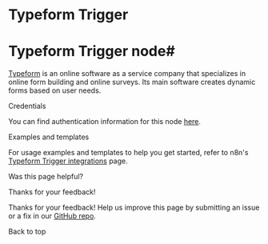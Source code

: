# Typeform Trigger

[ ](https://github.com/n8n-io/n8n-docs/edit/main/docs/integrations/builtin/trigger-nodes/n8n-nodes-base.typeformtrigger.md "Edit this page")

# Typeform Trigger node#

[Typeform](https://www.typeform.com/) is an online software as a service company that specializes in online form building and online surveys. Its main software creates dynamic forms based on user needs.

Credentials

You can find authentication information for this node [here](../../credentials/typeform/).

Examples and templates

For usage examples and templates to help you get started, refer to n8n's [Typeform Trigger integrations](https://n8n.io/integrations/typeform-trigger/) page.

Was this page helpful? 

Thanks for your feedback! 

Thanks for your feedback! Help us improve this page by submitting an issue or a fix in our [GitHub repo](https://github.com/n8n-io/n8n-docs). 

Back to top 
